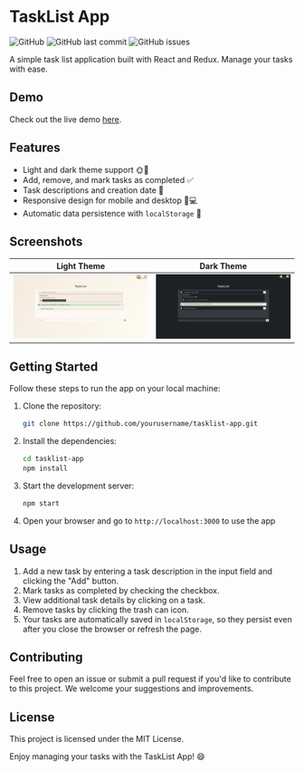# TaskList App

![GitHub](https://img.shields.io/github/license/MatteoLanci/tasklist-app)
![GitHub last commit](https://img.shields.io/github/last-commit/MatteoLanci/tasklist-app)
![GitHub issues](https://img.shields.io/github/issues/MatteoLanci/tasklist-app)

A simple task list application built with React and Redux. Manage your tasks with ease.

## Demo

Check out the live demo [here](https://tasklist-mlanci.netlify.app/).

## Features

- Light and dark theme support 🌞🌙
- Add, remove, and mark tasks as completed ✅
- Task descriptions and creation date 📅
- Responsive design for mobile and desktop 📱💻
- Automatic data persistence with `localStorage` 📁

## Screenshots

|                       Light Theme                        |                       Dark Theme                       |
| :------------------------------------------------------: | :----------------------------------------------------: |
| ![Light Theme](./src/assets/screenshots/light-theme.png) | ![Dark Theme](./src/assets/screenshots/dark-theme.png) |

## Getting Started

Follow these steps to run the app on your local machine:

1. Clone the repository:

   ```bash
   git clone https://github.com/yourusername/tasklist-app.git
   ```

2. Install the dependencies:

   ```bash
   cd tasklist-app
   npm install
   ```

3. Start the development server:

   ```bash
   npm start
   ```

4. Open your browser and go to `http://localhost:3000` to use the app

## Usage

1. Add a new task by entering a task description in the input field and clicking the "Add" button.
2. Mark tasks as completed by checking the checkbox.
3. View additional task details by clicking on a task.
4. Remove tasks by clicking the trash can icon.
5. Your tasks are automatically saved in `localStorage`, so they persist even after you close the browser or refresh the page.

## Contributing

Feel free to open an issue or submit a pull request if you'd like to contribute to this project.
We welcome your suggestions and improvements.

## License

This project is licensed under the MIT License.

Enjoy managing your tasks with the TaskList App! 😄

